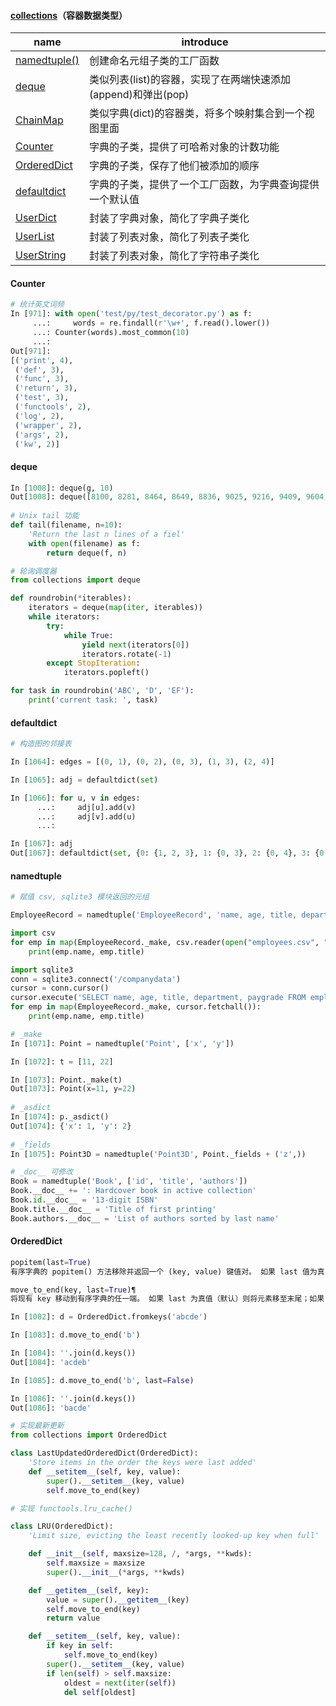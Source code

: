 #### [collections](https://docs.python.org/zh-cn/3/library/collections.html)（容器数据类型）

| name                                                         | introduce                                                    |
| ------------------------------------------------------------ | ------------------------------------------------------------ |
| [namedtuple()](https://docs.python.org/zh-cn/3/library/collections.html#collections.namedtuple) | 创建命名元组子类的工厂函数                                   |
| [deque](https://docs.python.org/zh-cn/3/library/collections.html#collections.deque) | 类似列表(list)的容器，实现了在两端快速添加(append)和弹出(pop) |
| [ChainMap](https://docs.python.org/zh-cn/3/library/collections.html#collections.ChainMap) | 类似字典(dict)的容器类，将多个映射集合到一个视图里面         |
| [Counter](https://docs.python.org/zh-cn/3/library/collections.html#collections.Counter) | 字典的子类，提供了可哈希对象的计数功能                       |
| [OrderedDict](https://docs.python.org/zh-cn/3/library/collections.html#collections.OrderedDict) | 字典的子类，保存了他们被添加的顺序                           |
| [defaultdict](https://docs.python.org/zh-cn/3/library/collections.html#collections.defaultdict) | 字典的子类，提供了一个工厂函数，为字典查询提供一个默认值     |
| [UserDict](https://docs.python.org/zh-cn/3/library/collections.html#collections.UserDict) | 封装了字典对象，简化了字典子类化                             |
| [UserList](https://docs.python.org/zh-cn/3/library/collections.html#collections.UserList) | 封装了列表对象，简化了列表子类化                             |
| [UserString](https://docs.python.org/zh-cn/3/library/collections.html#collections.UserString) | 封装了列表对象，简化了字符串子类化                           |



#### Counter

```python
# 统计英文词频 
In [971]: with open('test/py/test_decorator.py') as f:      
     ...:     words = re.findall(r'\w+', f.read().lower())  
     ...: Counter(words).most_common(10)                    
     ...:                                                   
Out[971]:                                                   
[('print', 4),                                              
 ('def', 3),                                                
 ('func', 3),                                               
 ('return', 3),                                             
 ('test', 3),                                               
 ('functools', 2),                                          
 ('log', 2),                                                
 ('wrapper', 2),                                            
 ('args', 2),                                               
 ('kw', 2)]                                                 
```





#### deque

```python
In [1008]: deque(g, 10)
Out[1008]: deque([8100, 8281, 8464, 8649, 8836, 9025, 9216, 9409, 9604, 9801])
    
# Unix tail 功能
def tail(filename, n=10):
    'Return the last n lines of a fiel'
    with open(filename) as f:
        return deque(f, n)
```



```python
# 轮询调度器
from collections import deque

def roundrobin(*iterables):
    iterators = deque(map(iter, iterables))
    while iterators:
        try:
            while True:
                yield next(iterators[0])
                iterators.rotate(-1)
        except StopIteration:
            iterators.popleft()

for task in roundrobin('ABC', 'D', 'EF'):
    print('current task: ', task)
```



#### defaultdict

```python
# 构造图的邻接表

In [1064]: edges = [(0, 1), (0, 2), (0, 3), (1, 3), (2, 4)]

In [1065]: adj = defaultdict(set)

In [1066]: for u, v in edges:
      ...:     adj[u].add(v)
      ...:     adj[v].add(u)
      ...:

In [1067]: adj
Out[1067]: defaultdict(set, {0: {1, 2, 3}, 1: {0, 3}, 2: {0, 4}, 3: {0, 1}, 4: {2}})
```



#### namedtuple

```python
# 赋值 csv, sqlite3 模块返回的元组

EmployeeRecord = namedtuple('EmployeeRecord', 'name, age, title, department, paygrade')

import csv
for emp in map(EmployeeRecord._make, csv.reader(open("employees.csv", "rb"))):
    print(emp.name, emp.title)

import sqlite3
conn = sqlite3.connect('/companydata')
cursor = conn.cursor()
cursor.execute('SELECT name, age, title, department, paygrade FROM employees')
for emp in map(EmployeeRecord._make, cursor.fetchall()):
    print(emp.name, emp.title)
```

```python
# _make
In [1071]: Point = namedtuple('Point', ['x', 'y'])

In [1072]: t = [11, 22]

In [1073]: Point._make(t)
Out[1073]: Point(x=11, y=22)
    
# _asdict
In [1074]: p._asdict()
Out[1074]: {'x': 1, 'y': 2}
    
# _fields
In [1075]: Point3D = namedtuple('Point3D', Point._fields + ('z',))
```



```python
# _doc__ 可修改
Book = namedtuple('Book', ['id', 'title', 'authors'])
Book.__doc__ += ': Hardcover book in active collection'
Book.id.__doc__ = '13-digit ISBN'
Book.title.__doc__ = 'Title of first printing'
Book.authors.__doc__ = 'List of authors sorted by last name'
```



#### OrderedDict

```python
popitem(last=True)
有序字典的 popitem() 方法移除并返回一个 (key, value) 键值对。 如果 last 值为真，则按 LIFO 后进先出的顺序返回键值对，否则就按 FIFO 先进先出的顺序返回键值对。
```

```python
move_to_end(key, last=True)¶
将现有 key 移动到有序字典的任一端。 如果 last 为真值（默认）则将元素移至末尾；如果 last 为假值则将元素移至开头。如果 key 不存在则会触发 KeyError:

In [1082]: d = OrderedDict.fromkeys('abcde')

In [1083]: d.move_to_end('b')

In [1084]: ''.join(d.keys())
Out[1084]: 'acdeb'

In [1085]: d.move_to_end('b', last=False)

In [1086]: ''.join(d.keys())
Out[1086]: 'bacde'
```

```python
# 实现最新更新
from collections import OrderedDict

class LastUpdatedOrderedDict(OrderedDict):
    'Store items in the order the keys were last added'
    def __setitem__(self, key, value):
        super().__setitem__(key, value)
        self.move_to_end(key)
```

```python
# 实现 functools.lru_cache()

class LRU(OrderedDict):
    'Limit size, evicting the least recently looked-up key when full'

    def __init__(self, maxsize=128, /, *args, **kwds):
        self.maxsize = maxsize
        super().__init__(*args, **kwds)

    def __getitem__(self, key):
        value = super().__getitem__(key)
        self.move_to_end(key)
        return value

    def __setitem__(self, key, value):
        if key in self:
            self.move_to_end(key)
        super().__setitem__(key, value)
        if len(self) > self.maxsize:
            oldest = next(iter(self))
            del self[oldest]
```

